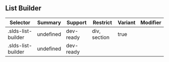 

## List Builder

| Selector | Summary | Support | Restrict | Variant | Modifier |
|-------|-------|-------|-------|-------|-------|
| .slds-list-builder | undefined | dev-ready | div, section | true |   |
| .slds-list-builder | undefined | dev-ready |   |   |   |